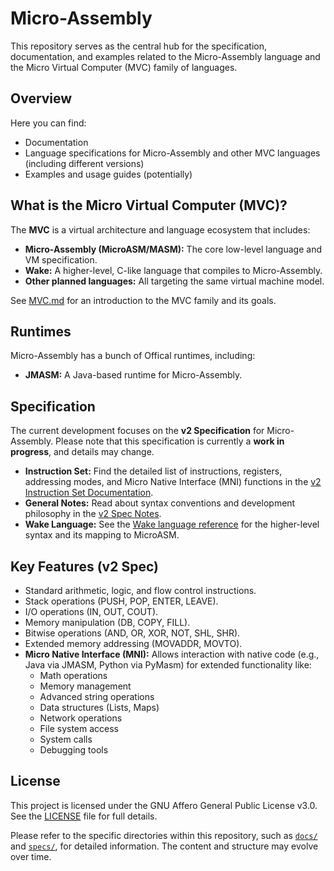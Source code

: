 # Micro-Assembly

This repository serves as the central hub for the specification, documentation, and examples related to the Micro-Assembly language and the Micro Virtual Computer (MVC) family of languages.

## Overview

Here you can find:

* Documentation
* Language specifications for Micro-Assembly and other MVC languages (including different versions)
* Examples and usage guides (potentially)

## What is the Micro Virtual Computer (MVC)?

The **MVC** is a virtual architecture and language ecosystem that includes:
- **Micro-Assembly (MicroASM/MASM):** The core low-level language and VM specification.
- **Wake:** A higher-level, C-like language that compiles to Micro-Assembly.
- **Other planned languages:** All targeting the same virtual machine model.

See [MVC.md](MVC.md) for an introduction to the MVC family and its goals.


## Runtimes

Micro-Assembly has a bunch of Offical runtimes, including:
- **JMASM:** A Java-based runtime for Micro-Assembly.


## Specification

The current development focuses on the **v2 Specification** for Micro-Assembly. Please note that this specification is currently a **work in progress**, and details may change.

* **Instruction Set:** Find the detailed list of instructions, registers, addressing modes, and Micro Native Interface (MNI) functions in the [v2 Instruction Set Documentation](specs/MasmV2/MicroV2.md).
* **General Notes:** Read about syntax conventions and development philosophy in the [v2 Spec Notes](specs/MasmV2/notes.md).
* **Wake Language:** See the [Wake language reference](specs/WakeV1/Wakev1.md) for the higher-level syntax and its mapping to MicroASM.

## Key Features (v2 Spec)

* Standard arithmetic, logic, and flow control instructions.
* Stack operations (PUSH, POP, ENTER, LEAVE).
* I/O operations (IN, OUT, COUT).
* Memory manipulation (DB, COPY, FILL).
* Bitwise operations (AND, OR, XOR, NOT, SHL, SHR).
* Extended memory addressing (MOVADDR, MOVTO).
* **Micro Native Interface (MNI):** Allows interaction with native code (e.g., Java via JMASM, Python via PyMasm) for extended functionality like:
  * Math operations
  * Memory management
  * Advanced string operations
  * Data structures (Lists, Maps)
  * Network operations
  * File system access
  * System calls
  * Debugging tools

## License

This project is licensed under the GNU Affero General Public License v3.0. See the [LICENSE](LICENSE) file for full details.

Please refer to the specific directories within this repository, such as [`docs/`](docs/) and [`specs/`](specs/), for detailed information. The content and structure may evolve over time.
